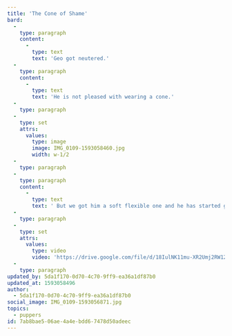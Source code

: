 ```yaml
---
title: 'The Cone of Shame'
bard:
  -
    type: paragraph
    content:
      -
        type: text
        text: 'Geo got neutered.'
  -
    type: paragraph
    content:
      -
        type: text
        text: 'He is not pleased with wearing a cone.'
  -
    type: paragraph
  -
    type: set
    attrs:
      values:
        type: image
        image: IMG_0109-1593058460.jpg
        width: w-1/2
  -
    type: paragraph
  -
    type: paragraph
    content:
      -
        type: text
        text: ' But we got him a soft flexible one and he has started getting used to it'
  -
    type: paragraph
  -
    type: set
    attrs:
      values:
        type: video
        video: 'https://drive.google.com/file/d/18IulNK11mu-XR2Umj2RW121sp7IxAIXb/preview'
  -
    type: paragraph
updated_by: 5da1f170-0d70-4c70-9ff9-ea36a1df87b0
updated_at: 1593058496
author:
  - 5da1f170-0d70-4c70-9ff9-ea36a1df87b0
social_image: IMG_0109-1593056871.jpg
topics:
  - puppers
id: 7ab8bae5-06ae-4a4e-bdd6-7478d50adeec
---
```

